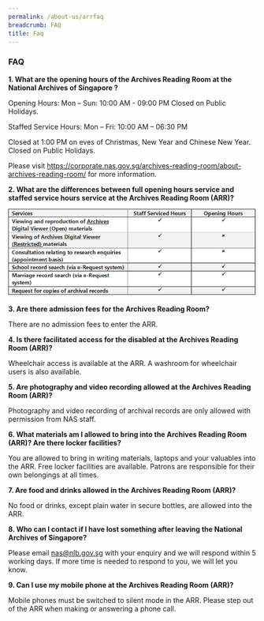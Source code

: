 ```yaml
---
permalink: /about-us/arrfaq
breadcrumb: FAQ
title: Faq
---
```

### **FAQ**

**1. What are the opening hours of the Archives Reading Room at the National Archives of Singapore ?**

Opening Hours:
Mon – Sun: 10:00 AM - 09:00 PM
Closed on Public Holidays.
 
Staffed Service Hours:
Mon – Fri: 10:00 AM – 06:30 PM
 
Closed at 1:00 PM on eves of Christmas, New Year and Chinese New Year.
Closed on Public Holidays.
 
Please visit https://corporate.nas.gov.sg/archives-reading-room/about-archives-reading-room/ for more information.


**2. What are the differences between full opening hours service and staffed service hours service at the Archives Reading Room (ARR)?**

![](/images/arrservicehours.png)


**3.	 Are there admission fees for the Archives Reading Room?**

There are no admission fees to enter the ARR.


**4.	 Is there facilitated access for the disabled at the Archives Reading Room (ARR)?**

Wheelchair access is available at the ARR. A washroom for wheelchair users is also available.


**5.	Are photography and video recording allowed at the Archives Reading Room (ARR)?**

Photography and video recording of archival records are only allowed with permission from NAS staff.

**6.	What materials am I allowed to bring into the Archives Reading Room (ARR)? Are there locker facilities?**

You are allowed to bring in writing materials, laptops and your valuables into the ARR.
Free locker facilities are available. Patrons are responsible for their own belongings at all times.


**7.	Are food and drinks allowed in the Archives Reading Room (ARR)?**

No food or drinks, except plain water in secure bottles, are allowed into the ARR.


**8.	Who can I contact if I have lost something after leaving the National Archives of Singapore?**

Please email nas@nlb.gov.sg with your enquiry and we will respond within 5 working days. If more time is needed to respond to you, we will let you know.


**9.	Can I use my mobile phone at the Archives Reading Room (ARR)?**

Mobile phones must be switched to silent mode in the ARR.
Please step out of the ARR when making or answering a phone call.